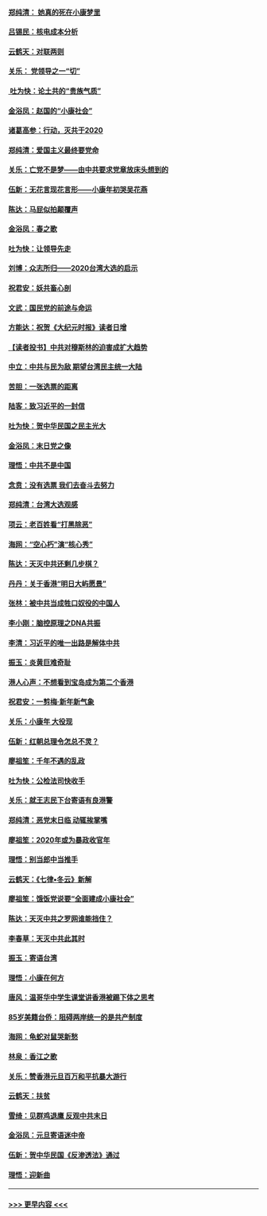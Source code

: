 #### [郑纯清： 她真的死在小康梦里](../pages/nsc993/n11806623.md?t=01201811) 
#### [吕锡民：核电成本分析](../pages/nsc993/n11806284.md?t=01201811) 
#### [云鹤天：对联两则](../pages/nsc993/n11805957.md?t=01201811) 
#### [关乐： 党领导之一“切”](../pages/nsc993/n11804505.md?t=01201811) 
#### [ 吐为快：论土共的“贵族气质”](../pages/nsc993/n11804490.md?t=01201811) 
#### [金浴凤：赵国的“小康社会”](../pages/nsc993/n11804452.md?t=01201811) 
#### [诸葛高参：行动，灭共于2020](../pages/nsc993/n11804120.md?t=01201811) 
#### [郑纯清：爱国主义最终要党命](../pages/nsc993/n11802197.md?t=01201811) 
#### [关乐：亡党不是梦——由中共要求党章放床头想到的](../pages/nsc993/n11802156.md?t=01201811) 
#### [伍新：无花言现花言形——小康年初哭吴花燕](../pages/nsc993/n11800044.md?t=01201811) 
#### [陈达：马屁似拍颠覆声](../pages/nsc993/n11800010.md?t=01201811) 
#### [金浴凤：春之歌](../pages/nsc993/n11797687.md?t=01201811) 
#### [吐为快：让领导先走](../pages/nsc993/n11797512.md?t=01201811) 
#### [刘博：众志所归——2020台湾大选的启示](../pages/nsc993/n11796878.md?t=01201811) 
#### [祝君安：妖共畜心剖](../pages/nsc993/n11794273.md?t=01201811) 
#### [文武：国民党的前途与命运](../pages/nsc993/n11794198.md?t=01201811) 
#### [方能达：祝贺《大纪元时报》读者日增](../pages/nsc993/n11793807.md?t=01201811) 
#### [【读者投书】中共对穆斯林的迫害成扩大趋势](../pages/nsc993/n11791371.md?t=01201811) 
#### [中立：中共与民为敌 期望台湾民主统一大陆](../pages/nsc993/n11790392.md?t=01201811) 
#### [苦胆：一张选票的距离](../pages/nsc993/n11788914.md?t=01201811) 
#### [陆客：致习近平的一封信](../pages/nsc993/n11788867.md?t=01201811) 
#### [吐为快：贺中华民国之民主光大](../pages/nsc993/n11788618.md?t=01201811) 
#### [金浴凤：末日党之像](../pages/nsc993/n11787475.md?t=01201811) 
#### [理悟：中共不是中国](../pages/nsc993/n11787463.md?t=01201811) 
#### [念贲：没有选票  我们去奋斗去努力](../pages/nsc993/n11787398.md?t=01201811) 
#### [郑纯清：台湾大选观感](../pages/nsc993/n11786210.md?t=01201811) 
#### [项云：老百姓看“打黑除恶”](../pages/nsc993/n11785398.md?t=01201811) 
#### [海网：“空心朽”演“核心秀”](../pages/nsc993/n11783874.md?t=01201811) 
#### [陈达：天灭中共还剩几步棋？](../pages/nsc993/n11783719.md?t=01201811) 
#### [丹丹：关于香港“明日大屿愿景”](../pages/nsc993/n11783273.md?t=01201811) 
#### [张林：被中共当成牲口奴役的中国人](../pages/nsc993/n11782397.md?t=01201811) 
#### [李小刚：脑控原理之DNA共振](../pages/nsc993/n11780962.md?t=01201811) 
#### [李清：习近平的唯一出路是解体中共](../pages/nsc993/n11780866.md?t=01201811) 
#### [振玉：炎黄巨难奇耻](../pages/nsc993/n11779632.md?t=01201811) 
#### [港人心声：不想看到宝岛成为第二个香港](../pages/nsc993/n11778817.md?t=01201811) 
#### [祝君安：一剪梅‧新年新气象](../pages/nsc993/n11776340.md?t=01201811) 
#### [关乐：小康年 大役现](../pages/nsc993/n11774213.md?t=01201811) 
#### [伍新：红朝总理令怎总不灵？](../pages/nsc993/n11770813.md?t=01201811) 
#### [廖祖笙：千年不遇的乱政](../pages/nsc993/n11770373.md?t=01201811) 
#### [吐为快：公检法司快收手](../pages/nsc993/n11770359.md?t=01201811) 
#### [关乐：就王志民下台寄语有良港警](../pages/nsc993/n11769903.md?t=01201811) 
#### [郑纯清：恶党末日临 动辄挨掌嘴](../pages/nsc993/n11769356.md?t=01201811) 
#### [廖祖笙：2020年或为暴政收官年](../pages/nsc993/n11768216.md?t=01201811) 
#### [理悟：别当郎中当推手](../pages/nsc993/n11768243.md?t=01201811) 
#### [云鹤天：《七律▪冬云》新解](../pages/nsc993/n11768204.md?t=01201811) 
#### [廖祖笙：饿饭党说要“全面建成小康社会”](../pages/nsc993/n11767482.md?t=01201811) 
#### [陈达：天灭中共之罗网谁能挡住？](../pages/nsc993/n11767465.md?t=01201811) 
#### [李春草：天灭中共此其时](../pages/nsc993/n11767452.md?t=01201811) 
#### [振玉：寄语台湾](../pages/nsc993/n11767432.md?t=01201811) 
#### [理悟：小康在何方](../pages/nsc993/n11767394.md?t=01201811) 
#### [唐风：温哥华中学生课堂讲香港被踢下体之思考](../pages/nsc993/n11766848.md?t=01201811) 
#### [85岁美籍台侨：阻碍两岸统一的是共产制度](../pages/nsc993/n11765043.md?t=01201811) 
#### [海网：龟蛇对鼠哭新愁](../pages/nsc993/n11764895.md?t=01201811) 
#### [林泉：香江之歌](../pages/nsc993/n11764415.md?t=01201811) 
#### [关乐：赞香港元旦百万和平抗暴大游行](../pages/nsc993/n11764382.md?t=01201811) 
#### [云鹤天：扶贫](../pages/nsc993/n11764245.md?t=01201811) 
#### [雪绮：见群鸡退鹰  反观中共末日](../pages/nsc993/n11762112.md?t=01201811) 
#### [金浴凤：元旦寄语迷中帝](../pages/nsc993/n11761788.md?t=01201811) 
#### [伍新：贺中华民国《反渗透法》通过](../pages/nsc993/n11761994.md?t=01201811) 
#### [理悟：迎新曲](../pages/nsc993/n11761152.md?t=01201811) 

----
#### [ >>> 更早内容 <<< ](../indexes/nsc993-earlier.md)
